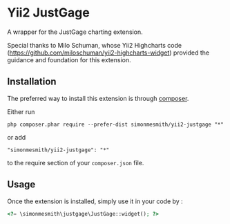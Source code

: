 Yii2 JustGage
=============
A wrapper for the JustGage charting extension.

Special thanks to Milo Schuman, whose Yii2 Highcharts code (https://github.com/miloschuman/yii2-highcharts-widget) provided the guidance and foundation for this extension.

Installation
------------

The preferred way to install this extension is through [composer](http://getcomposer.org/download/).

Either run

```
php composer.phar require --prefer-dist simonmesmith/yii2-justgage "*"
```

or add

```
"simonmesmith/yii2-justgage": "*"
```

to the require section of your `composer.json` file.


Usage
-----

Once the extension is installed, simply use it in your code by  :

```php
<?= \simonmesmith\justgage\JustGage::widget(); ?>
```

